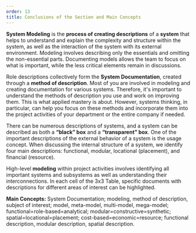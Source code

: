 ```yaml
---
order: 13
title: Conclusions of the Section and Main Concepts
---
```


**System Modeling** is the **process of creating descriptions** of a **system** that helps to understand and explain the complexity and structure within the system, as well as the interaction of the system with its external environment. Modeling involves describing only the essentials and omitting the non-essential parts. Documenting models allows the team to focus on what is important, while the less critical elements remain in discussions.

Role descriptions collectively form the **System Documentation**, created through a **method of description**. Most of you are involved in modeling and creating documentation for various systems. Therefore, it's important to understand the methods of description you use and work on improving them. This is what applied mastery is about. However, systems thinking, in particular, can help you focus on these methods and incorporate them into the project activities of your department or the entire company if needed.

There can be numerous descriptions of systems, and a system can be described as both a **“black” box** and a **“transparent” box**. One of the important descriptions of the external behavior of a system is the usage concept. When discussing the internal structure of a system, we identify four main descriptions: functional, modular, locational (placement), and financial (resource).

High-level **modeling** within project activities involves identifying all important systems and subsystems as well as understanding their interconnections. In each cell of the 3x3 Table, specific documents with descriptions for different areas of interest can be highlighted.

**Main Concepts:** System Documentation; modeling, method of description, subject of interest; model, meta-model, multi-model, mega-model; functional=role-based=analytical; modular=constructive=synthetic; spatial=locational=placement; cost-based=economic=resource; functional description, modular description, spatial description.